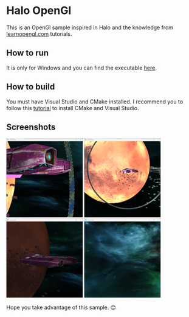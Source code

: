 # Halo OpenGl

This is an OpenGl sample inspired in Halo and the knowledge from [learnopengl.com](https://learnopengl.com) tutorials.

## How to run

It is only for Windows and you can find the executable [here](src/x64/Debug/).

## How to build

You must have Visual Studio and CMake installed. I recommend you to follow this [tutorial](https://www.youtube.com/watch?v=HzFatL3WT6g) to install CMake and Visual Studio.

## Screenshots

![Image: image](screenshots/Screenshot1.png)
![Image: image](screenshots/Screenshot2.png)
![Image: image](screenshots/Screenshot3.png)
![Image: image](screenshots/Screenshot4.png)

Hope you take advantage of this sample. 😊

